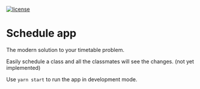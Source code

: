 [![license](https://badgen.now.sh/badge/license/MIT)](./LICENSE)

# Schedule app

The modern solution to your timetable problem.

Easily schedule a class and all the classmates will see the changes.
(not yet implemented)

Use `yarn start` to run the app in development mode.
